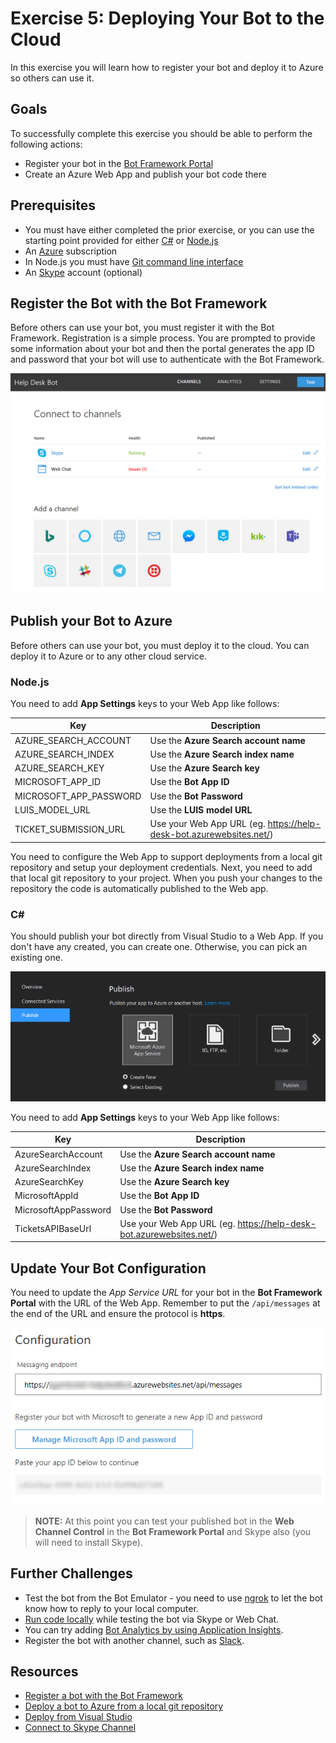 # Exercise 5: Deploying Your Bot to the Cloud

In this exercise you will learn how to register your bot and deploy it to Azure so others can use it.

## Goals

To successfully complete this exercise you should be able to perform the following actions:

* Register your bot in the [Bot Framework Portal](https://dev.botframework.com)
* Create an Azure Web App and publish your bot code there

## Prerequisites

* You must have either completed the prior exercise, or you can use the starting point provided for either [C#](./CSharp/exercise4-LuisDialog) or [Node.js](./Node/exercise4-LuisDialog)
* An [Azure](https://azureinfo.microsoft.com/us-freetrial.html?cr_cc=200744395&wt.mc_id=usdx_evan_events_reg_dev_0_iottour_0_0) subscription
 * In Node.js you must have [Git command line interface](https://git-scm.com/downloads)
* An [Skype](https://www.skype.com) account (optional)

## Register the Bot with the Bot Framework

Before others can use your bot, you must register it with the Bot Framework. Registration is a simple process. You are prompted to provide some information about your bot and then the portal generates the app ID and password that your bot will use to authenticate with the Bot Framework.

![exercise5-botchannels](./Node/images/exercise5-botchannels.png)

## Publish your Bot to Azure

Before others can use your bot, you must deploy it to the cloud. You can deploy it to Azure or to any other cloud service.

### Node.js

You need to add **App Settings** keys to your Web App like follows:

Key | Description |
----|-------------|
AZURE\_SEARCH\_ACCOUNT | Use the **Azure Search account name** |
AZURE\_SEARCH\_INDEX | Use the **Azure Search index name** |
AZURE\_SEARCH\_KEY | Use the **Azure Search key** |
MICROSOFT\_APP\_ID | Use the **Bot App ID** |
MICROSOFT\_APP\_PASSWORD | Use the **Bot Password** |
LUIS\_MODEL\_URL | Use the **LUIS model URL** |
TICKET\_SUBMISSION\_URL | Use your Web App URL (eg. https://help-desk-bot.azurewebsites.net/) |

You need to configure the Web App to support deployments from a local git repository and setup your deployment credentials. Next, you need to add that local git repository to your project. When you push your changes to the repository the code is automatically published to the Web app.

### C#

You should publish your bot directly from Visual Studio to a Web App. If you don't have any created, you can create one. Otherwise, you can pick an existing one.

![exercise5-vs-publish](./CSharp/images/exercise5-vs-publish.png)

You need to add **App Settings** keys to your Web App like follows:

Key | Description |
----|-------------|
AzureSearchAccount | Use the **Azure Search account name** |
AzureSearchIndex | Use the **Azure Search index name** |
AzureSearchKey | Use the **Azure Search key** |
MicrosoftAppId | Use the **Bot App ID** |
MicrosoftAppPassword | Use the **Bot Password** |
TicketsAPIBaseUrl | Use your Web App URL (eg. https://help-desk-bot.azurewebsites.net/) |

## Update Your Bot Configuration

You need to update the _App Service URL_ for your bot in the **Bot Framework Portal** with the URL of the Web App. Remember to put the `/api/messages` at the end of the URL and ensure the protocol is **https**.

![exercise5-botconfiguration](./Node/images/exercise5-botconfiguration.png)

> **NOTE:** At this point you can test your published bot in the **Web Channel Control** in the **Bot Framework Portal** and Skype also (you will need to install Skype).

## Further Challenges

* Test the bot from the Bot Emulator - you need to use [ngrok](https://docs.microsoft.com/en-us/bot-framework/debug-bots-emulator#a-idngroka-install-and-configure-ngrok) to let the bot know how to reply to your local computer.
* [Run code locally](https://blogs.msdn.microsoft.com/jamiedalton/2016/07/29/ms-bot-framework-ngrok/) while testing the bot via Skype or Web Chat.
* You can try adding [Bot Analytics by using Application Insights](https://docs.microsoft.com/en-us/bot-framework/portal-analytics-overview).
* Register the bot with another channel, such as [Slack](https://slack.com/).

## Resources

- [Register a bot with the Bot Framework](https://docs.microsoft.com/en-us/bot-framework/portal-register-bot)
- [Deploy a bot to Azure from a local git repository](https://docs.microsoft.com/en-us/bot-framework/deploy-bot-local-git)
- [Deploy from Visual Studio](https://docs.microsoft.com/en-us/bot-framework/deploy-bot-visual-studio)
- [Connect to Skype Channel](https://dev.skype.com/bots)